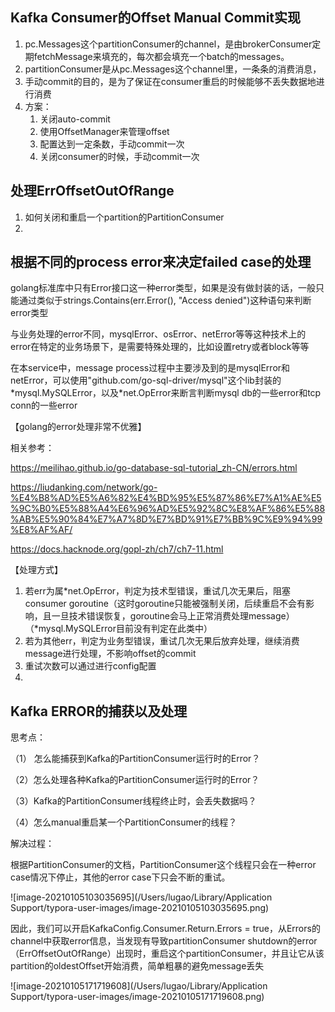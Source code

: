 ## Kafka Consumer的Offset Manual Commit实现

1. pc.Messages这个partitionConsumer的channel，是由brokerConsumer定期fetchMessage来填充的，每次都会填充一个batch的messages。
2. partitionConsumer是从pc.Messages这个channel里，一条条的消费消息，
3. 手动commit的目的，是为了保证在consumer重启的时候能够不丢失数据地进行消费
4. 方案：
   1. 关闭auto-commit
   2. 使用OffsetManager来管理offset
   3. 配置达到一定条数，手动commit一次
   4. 关闭consumer的时候，手动commit一次



## 处理ErrOffsetOutOfRange



1. 如何关闭和重启一个partition的PartitionConsumer
2. 



## 根据不同的process error来决定failed case的处理



golang标准库中只有Error接口这一种error类型，如果是没有做封装的话，一般只能通过类似于strings.Contains(err.Error(), "Access denied")这种语句来判断error类型

与业务处理的error不同，mysqlError、osError、netError等等这种技术上的error在特定的业务场景下，是需要特殊处理的，比如设置retry或者block等等

在本service中，message process过程中主要涉及到的是mysqlError和netError，可以使用"github.com/go-sql-driver/mysql"这个lib封装的*mysql.MySQLError，以及\*net.OpError来断言判断mysql db的一些error和tcp conn的一些error

【golang的error处理非常不优雅】

相关参考：

https://meilihao.github.io/go-database-sql-tutorial_zh-CN/errors.html

https://liudanking.com/network/go-%E4%B8%AD%E5%A6%82%E4%BD%95%E5%87%86%E7%A1%AE%E5%9C%B0%E5%88%A4%E6%96%AD%E5%92%8C%E8%AF%86%E5%88%AB%E5%90%84%E7%A7%8D%E7%BD%91%E7%BB%9C%E9%94%99%E8%AF%AF/

https://docs.hacknode.org/gopl-zh/ch7/ch7-11.html

【处理方式】

1. 若err为属\*net.OpError，判定为技术型错误，重试几次无果后，阻塞consumer goroutine（这时goroutine只能被强制关闭，后续重启不会有影响，且一旦技术错误恢复，goroutine会马上正常消费处理message）（*mysql.MySQLError目前没有判定在此类中）
2. 若为其他err，判定为业务型错误，重试几次无果后放弃处理，继续消费message进行处理，不影响offset的commit
3. 重试次数可以通过进行config配置
4. 





## Kafka ERROR的捕获以及处理

思考点：

（1） 怎么能捕获到Kafka的PartitionConsumer运行时的Error？

（2）怎么处理各种Kafka的PartitionConsumer运行时的Error？

（3）Kafka的PartitionConsumer线程终止时，会丢失数据吗？

（4）怎么manual重启某一个PartitionConsumer的线程？

解决过程：

根据PartitionConsumer的文档，PartitionConsumer这个线程只会在一种error case情况下停止，其他的error case下只会不断的重试。

![image-20210105103035695](/Users/lugao/Library/Application Support/typora-user-images/image-20210105103035695.png)

因此，我们可以开启KafkaConfig.Consumer.Return.Errors = true，从Errors的channel中获取error信息，当发现有导致partitionConsumer shutdown的error（ErrOffsetOutOfRange）出现时，重启这个partitionConsumer，并且让它从该partition的oldestOffset开始消费，简单粗暴的避免message丢失

![image-20210105171719608](/Users/lugao/Library/Application Support/typora-user-images/image-20210105171719608.png)